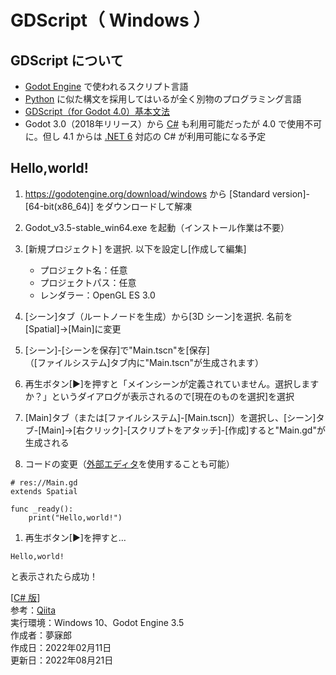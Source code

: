 # GDScript（ Windows ）

## GDScript について

* [Godot Engine](https://godotengine.org/) で使われるスクリプト言語
* [Python](https://github.com/mubirou/HelloWorld/blob/master/languages/Python/Python_reference.md#python-%E5%9F%BA%E7%A4%8E%E6%96%87%E6%B3%95) に似た構文を採用してはいるが全く別物のプログラミング言語
* [GDScript（for Godot 4.0）基本文法](https://github.com/mubirou/HelloWorld/blob/master/languages/GDScript/GDScript_reference.md#gdscript-%E5%9F%BA%E7%A4%8E%E6%96%87%E6%B3%95)
* Godot 3.0（2018年リリース）から [C#](https://github.com/mubirou/HelloWorld/blob/master/languages/C%23Godot/C%23Godot_win.md#c-with-godot-windows-) も利用可能だったが 4.0 で使用不可に。但し 4.1 からは [.NET 6](https://docs.microsoft.com/ja-jp/dotnet/core/whats-new/dotnet-6) 対応の C# が利用可能になる予定

## Hello,world!

1. https://godotengine.org/download/windows から [Standard version]-[64-bit(x86_64)] をダウンロードして解凍

1. Godot_v3.5-stable_win64.exe を起動（インストール作業は不要）

1. [新規プロジェクト] を選択. 以下を設定し[作成して編集]
    * プロジェクト名：任意
    * プロジェクトパス：任意
    * レンダラー：OpenGL ES 3.0

1. [シーン]タブ（ルートノードを生成）から[3D シーン]を選択. 名前を[Spatial]→[Main]に変更

1. [シーン]-[シーンを保存]で"Main.tscn"を[保存]  
（[ファイルシステム]タブ内に"Main.tscn"が生成されます）

1. 再生ボタン[▶]を押すと「メインシーンが定義されていません。選択しますか？」というダイアログが表示されるので[現在のものを選択]を選択

1. [Main]タブ（または[ファイルシステム]-[Main.tscn]）を選択し、[シーン]タブ-[Main]→[右クリック]-[スクリプトをアタッチ]-[作成]すると"Main.gd"が生成される

1. コードの変更（[外部エディタ](https://bit.ly/3Ac3vdR)を使用することも可能）

```gdscript
# res://Main.gd
extends Spatial

func _ready():
	print("Hello,world!")
```

1. 再生ボタン[▶]を押すと…  
```
Hello,world!
```
と表示されたら成功！

[[C# 版](https://github.com/mubirou/HelloWorld/blob/master/languages/C%23Godot/C%23Godot_win.md#c-with-godot-windows-)]  
参考：[Qiita](https://qiita.com/2dgames_jp/items/2f8e3690260af7946aed)  
実行環境：Windows 10、Godot Engine 3.5  
作成者：夢寐郎  
作成日：2022年02月11日  
更新日：2022年08月21日  